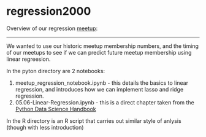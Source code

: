 # regression2000

Overview of our regression [meetup](https://www.meetup.com/central_london_data_science/events/249149833/):

---

We wanted to use our historic meetup membership numbers, and the timing of our meetups to see if we can predict future meetup membership using linear regreesion.

In the pyton directory are 2 notebooks: 

1. meetup_regression_notebook.ipynb - this details the basics to linear regression, and introduces how we can implement lasso and ridge regression. 
2. 05.06-Linear-Regression.ipynb - this is a direct chapter taken from the [Python Data Science Handbook](https://github.com/jakevdp/PythonDataScienceHandbook)

In the R directory is an R script that carries out similar style of anlysis (though with less introduction)
